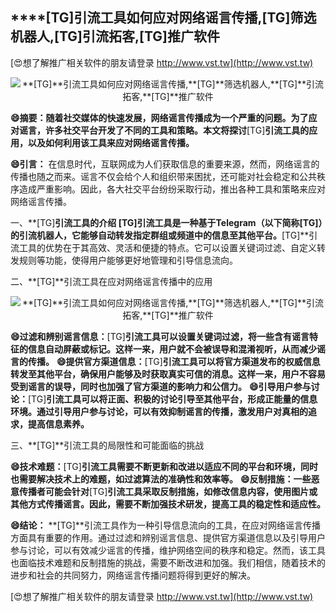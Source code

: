 ## ****[TG]**引流工具如何应对网络谣言传播,**[TG]**筛选机器人,**[TG]**引流拓客,**[TG]**推广软件**

[😍想了解推广相关软件的朋友请登录 http://www.vst.tw](http://www.vst.tw)

 <center><img src="https://vst.tw/MP4/tuiguang/png/0.png" alt="**[TG]**引流工具如何应对网络谣言传播,**[TG]**筛选机器人,**[TG]**引流拓客,**[TG]**推广软件"></center>

**😄摘要：随着社交媒体的快速发展，网络谣言传播成为一个严重的问题。为了应对谣言，许多社交平台开发了不同的工具和策略。本文将探讨**[TG]**引流工具的应用，以及如何利用该工具来应对网络谣言传播。**

**😄引言：**
在信息时代，互联网成为人们获取信息的重要来源，然而，网络谣言的传播也随之而来。谣言不仅会给个人和组织带来困扰，还可能对社会稳定和公共秩序造成严重影响。因此，各大社交平台纷纷采取行动，推出各种工具和策略来应对网络谣言传播。

一、**[TG]**引流工具的介绍
**[TG]**引流工具是一种基于Telegram（以下简称**[TG]**）的引流机器人，它能够自动转发指定群组或频道中的信息至其他平台。**[TG]**引流工具的优势在于其高效、灵活和便捷的特点。它可以设置关键词过滤、自定义转发规则等功能，使得用户能够更好地管理和引导信息流向。

二、**[TG]**引流工具在应对网络谣言传播中的应用

 <center><img src="https://vst.tw/MP4/tuiguang/png/6.png" alt="**[TG]**引流工具如何应对网络谣言传播,**[TG]**筛选机器人,**[TG]**引流拓客,**[TG]**推广软件"></center>

**😄过滤和辨别谣言信息：**[TG]**引流工具可以设置关键词过滤，将一些含有谣言特征的信息自动屏蔽或标记。这样一来，用户就不会被误导和混淆视听，从而减少谣言的传播。**
**😄提供官方渠道信息：**[TG]**引流工具可以将官方渠道发布的权威信息转发至其他平台，确保用户能够及时获取真实可信的消息。这样一来，用户不容易受到谣言的误导，同时也加强了官方渠道的影响力和公信力。**
**😄引导用户参与讨论：**[TG]**引流工具可以将正面、积极的讨论引导至其他平台，形成正能量的信息环境。通过引导用户参与讨论，可以有效抑制谣言的传播，激发用户对真相的追求，提高信息素养。**

三、**[TG]**引流工具的局限性和可能面临的挑战

**😄技术难题：**[TG]**引流工具需要不断更新和改进以适应不同的平台和环境，同时也需要解决技术上的难题，如过滤算法的准确性和效率等。**
**😄反制措施：一些恶意传播者可能会针对**[TG]**引流工具采取反制措施，如修改信息内容，使用图片或其他方式传播谣言。因此，需要不断加强技术研发，提高工具的稳定性和适应性。**

**😄结论：**
**[TG]**引流工具作为一种引导信息流向的工具，在应对网络谣言传播方面具有重要的作用。通过过滤和辨别谣言信息、提供官方渠道信息以及引导用户参与讨论，可以有效减少谣言的传播，维护网络空间的秩序和稳定。然而，该工具也面临技术难题和反制措施的挑战，需要不断改进和加强。我们相信，随着技术的进步和社会的共同努力，网络谣言传播问题将得到更好的解决。

[😍想了解推广相关软件的朋友请登录 http://www.vst.tw](http://www.vst.tw)



